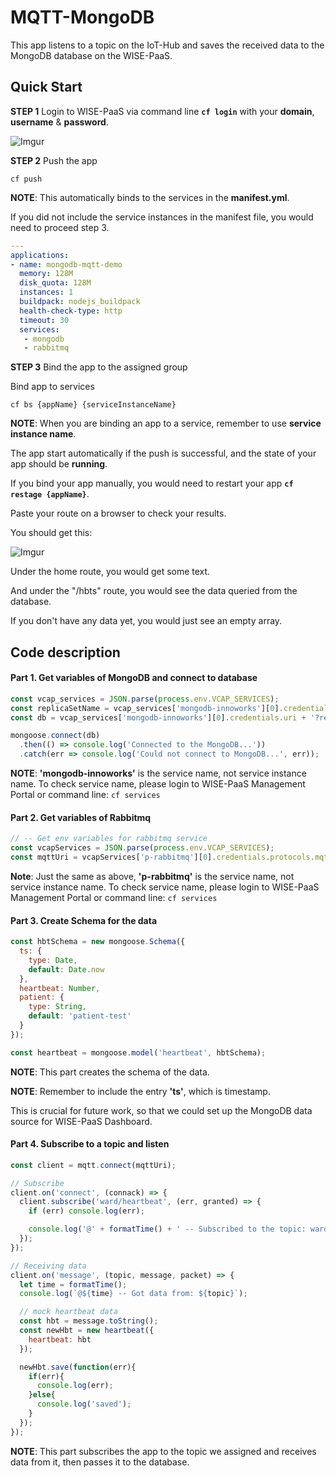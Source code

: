 # MQTT-MongoDB

This app listens to a topic on the IoT-Hub and saves the received data to the MongoDB database on the WISE-PaaS.

## Quick Start

**STEP 1** Login to WISE-PaaS via command line **`cf login`** with your **domain**, **username** & **password**.

![Imgur](https://i.imgur.com/jngL6ki.png)

**STEP 2** Push the app

    cf push

**NOTE**: This automatically binds to the services in the **manifest.yml**.

If you did not include the service instances in the manifest file, you would need to proceed step 3.

```yml   
---
applications:   
- name: mongodb-mqtt-demo
  memory: 128M
  disk_quota: 128M
  instances: 1
  buildpack: nodejs_buildpack
  health-check-type: http
  timeout: 30
  services:
   - mongodb
   - rabbitmq
```

**STEP 3** Bind the app to the assigned group
    
Bind app to services
    
    cf bs {appName} {serviceInstanceName}

**NOTE**: When you are binding an app to a service, remember to use **service instance name**.

The app start automatically if the push is successful, and the state of your app should be **running**.

If you bind your app manually, you would need to restart your app **`cf restage {appName}`**.

Paste your route on a browser to check your results.

You should get this:

![Imgur](https://i.imgur.com/VgcSrEP.png)

Under the home route, you would get some text.

And under the "/hbts" route, you would see the data queried from the database. 

If you don't have any data yet, you would just see an empty array.

## Code description

#### Part 1. Get variables of MongoDB and connect to database

```js
const vcap_services = JSON.parse(process.env.VCAP_SERVICES);
const replicaSetName = vcap_services['mongodb-innoworks'][0].credentials.replicaSetName;
const db = vcap_services['mongodb-innoworks'][0].credentials.uri + '?replicaSet=' + replicaSetName;

mongoose.connect(db)
  .then(() => console.log('Connected to the MongoDB...'))
  .catch(err => console.log('Could not connect to MongoDB...', err));
```

**NOTE**: **'mongodb-innoworks'** is the service name, not service instance name.
To check service name, please login to WISE-PaaS Management Portal or command line: `cf services`

#### Part 2. Get variables of Rabbitmq

```js
// -- Get env variables for rabbitmq service
const vcapServices = JSON.parse(process.env.VCAP_SERVICES);
const mqttUri = vcapServices['p-rabbitmq'][0].credentials.protocols.mqtt.uri
```

**Note**: Just the same as above, **'p-rabbitmq'** is the service name, not service instance name.
To check service name, please login to WISE-PaaS Management Portal or command line: `cf services`

#### Part 3. Create Schema for the data

```js
const hbtSchema = new mongoose.Schema({
  ts: {
    type: Date,
    default: Date.now
  },
  heartbeat: Number,
  patient: {
    type: String,
    default: 'patient-test'
  }
});

const heartbeat = mongoose.model('heartbeat', hbtSchema);
```

**NOTE**: This part creates the schema of the data.

**NOTE**: Remember to include the entry **'ts'**, which is timestamp. 

This is crucial for future work, so that we could set up the MongoDB data source for WISE-PaaS Dashboard. 

#### Part 4. Subscribe to a topic and listen

```js
const client = mqtt.connect(mqttUri);

// Subscribe
client.on('connect', (connack) => {
  client.subscribe('ward/heartbeat', (err, granted) => {
    if (err) console.log(err);

    console.log('@' + formatTime() + ' -- Subscribed to the topic: ward/heartbeat');
  });
});

// Receiving data
client.on('message', (topic, message, packet) => {
  let time = formatTime();
  console.log(`@${time} -- Got data from: ${topic}`);

  // mock heartbeat data
  const hbt = message.toString();
  const newHbt = new heartbeat({
    heartbeat: hbt
  });

  newHbt.save(function(err){
    if(err){
      console.log(err);
    }else{
      console.log('saved');
    }
  });
});
```

**NOTE**: This part subscribes the app to the topic we assigned and receives data from it, then passes it to the database.
